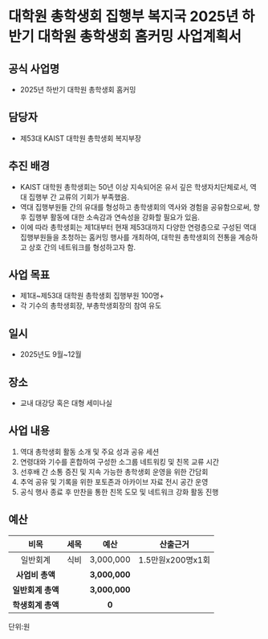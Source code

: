 대학원 총학생회 집행부 복지국 2025년 하반기 대학원 총학생회 홈커밍 사업계획서
===

## 공식 사업명
- 2025년 하반기 대학원 총학생회 홈커밍 

## 담당자
- 제53대 KAIST 대학원 총학생회 복지부장

## 추진 배경

- KAIST 대학원 총학생회는 50년 이상 지속되어온 유서 깊은 학생자치단체로서, 역대 집행부 간 교류의 기회가 부족했음.
- 역대 집행부원들 간의 유대를 형성하고 총학생회의 역사와 경험을 공유함으로써, 향후 집행부 활동에 대한 소속감과 연속성을 강화할 필요가 있음. 
- 이에 따라 총학생회는 제1대부터 현재 제53대까지 다양한 연령층으로 구성된 역대 집행부원들을 초청하는 홈커밍 행사를 개최하여, 대학원 총학생회의 전통을 계승하고 상호 간의 네트워크를 형성하고자 함.


## 사업 목표
- 제1대~제53대 대학원 총학생회 집행부원 100명+
- 각 기수의 총학생회장, 부총학생회장의 참여 유도

## 일시
- 2025년도 9월~12월 

## 장소
- 교내 대강당 혹은 대형 세미나실

## 사업 내용
1. 역대 총학생회 활동 소개 및 주요 성과 공유 세션<br/>
2. 연령대와 기수를 혼합하여 구성한 소그룹 네트워킹 및 친목 교류 시간<br/>
3. 선후배 간 소통 증진 및 지속 가능한 총학생회 운영을 위한 간담회<br/>
4. 추억 공유 및 기록을 위한 포토존과 아카이브 자료 전시 공간 운영<br/>
5. 공식 행사 종료 후 만찬을 통한 친목 도모 및 네트워크 강화 활동 진행<br/>



## 예산

|  **비목** |   **세목**   | **예산** | **산출근거** |
|:----------:|:------------:|:--------:|:--------:|
|일반회계| 식비 |  3,000,000 | 1.5만원x200명x1회 |
|   **사업비 총액**  |        | **3,000,000** |      |
|   **일반회계 총액**  |        | **3,000,000** |      |
|   **학생회계 총액**  |         | **0** |      |

단위:원 



